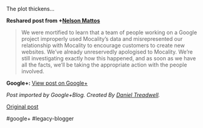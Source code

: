 <!--
date: '2012-01-13'
published: true
slug: 2012-01-plot-thickens
time_to_read: 5
title: The plot thickens...
-->

The plot thickens...  
  
**Reshared post from +[Nelson Mattos](https://plus.google.com/115264064268941645500)**  
> We were mortified to learn that a team of people working on a Google project improperly used Mocality’s data and misrepresented our relationship with Mocality to encourage customers to create new websites. We’ve already unreservedly apologised to Mocality. We’re still investigating exactly how this happened, and as soon as we have all the facts, we’ll be taking the appropriate action with the people involved.

**Google+:** [View post on Google+](https://plus.google.com/103392016560023386646/posts/DA3wteWuEHW)

  
  
*Post imported by Google+Blog. Created By [Daniel Treadwell](http://minimali.se/).*

[Original post](https://ysfk.blogspot.com/2012/01/plot-thickens.html)

#google+ #legacy-blogger 